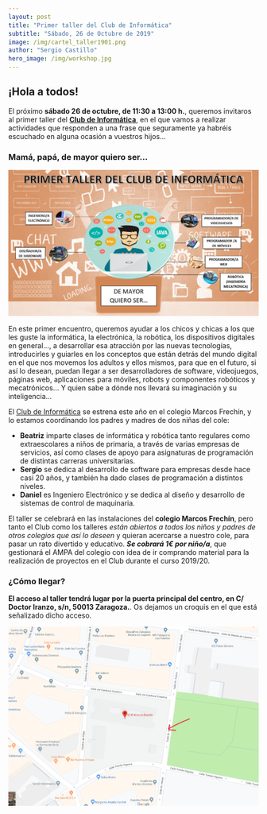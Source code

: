 ```yaml
---
layout: post
title: "Primer taller del Club de Informática"
subtitle: "Sábado, 26 de Octubre de 2019"
image: /img/cartel_taller1901.png
author: "Sergio Castillo"
hero_image: /img/workshop.jpg
---
```


## ¡Hola a todos!
El próximo **sábado 26 de octubre, de 11:30 a 13:00 h.**, queremos invitaros al primer taller del [**Club de Informática**](/), en el que vamos a realizar actividades que responden a una frase que seguramente ya habréis escuchado en alguna ocasión a vuestros hijos…

### Mamá, papá, de mayor quiero ser…

![Taller1901](/img/cartel_taller1901.png)

En este primer encuentro, queremos ayudar a los chicos y chicas a los que les guste la informática, la electrónica, la robótica, los dispositivos digitales en general…, a desarrollar esa atracción por las nuevas tecnologías, introducirles y guiarles en los conceptos que están detrás del mundo digital en el que nos movemos los adultos y ellos mismos, para que en el futuro, si así lo desean, puedan llegar a ser desarrolladores de software, videojuegos, páginas web, aplicaciones para móviles, robots y componentes robóticos y mecatrónicos… Y quien sabe a dónde nos llevará su imaginación y su inteligencia…

El [Club de Informática](/) se estrena este año en el colegio Marcos Frechín, y lo estamos coordinando los padres y madres de dos niñas del cole: 
- **Beatriz** imparte clases de informática y robótica tanto regulares como extraescolares a niños de primaria, a través de varias empresas de servicios, así como clases de apoyo para asignaturas de programación de distintas carreras universitarias.
- **Sergio** se dedica al desarrollo de software para empresas desde hace casi 20 años, y también ha dado clases de programación a distintos niveles.
- **Daniel** es Ingeniero Electrónico y se dedica al diseño y desarrollo de sistemas de control de maquinaria.

El taller se celebrará en las instalaciones del **colegio Marcos Frechín**, pero tanto el Club como los talleres *están abiertos a todos los niños y padres de otros colegios que así lo deseen* y quieran acercarse a nuestro cole, para pasar un rato divertido y educativo. **_Se cobrará 1€ por niño/a_**, que gestionará el AMPA del colegio con idea de ir comprando material para la realización de proyectos en el Club durante el curso 2019/20.

### ¿Cómo llegar?

**El acceso al taller tendrá lugar por la puerta principal del centro, en C/ Doctor Iranzo, s/n, 50013 Zaragoza.**. Os dejamos un croquis en el que está señalizado dicho acceso.

![Mapa acceso Marcos Frechín](/img/mapa_acceso.png)
